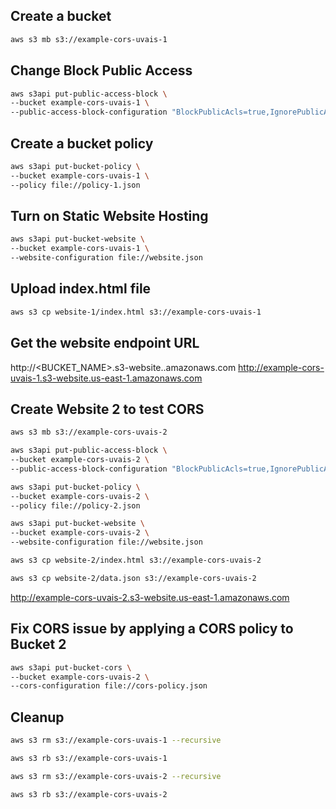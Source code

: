 ## Create a bucket

```sh
aws s3 mb s3://example-cors-uvais-1
```

## Change Block Public Access

```sh
aws s3api put-public-access-block \
--bucket example-cors-uvais-1 \
--public-access-block-configuration "BlockPublicAcls=true,IgnorePublicAcls=true,BlockPublicPolicy=false,RestrictPublicBuckets=false"
```

## Create a bucket policy

```sh
aws s3api put-bucket-policy \
--bucket example-cors-uvais-1 \
--policy file://policy-1.json
```

## Turn on Static Website Hosting

```sh
aws s3api put-bucket-website \
--bucket example-cors-uvais-1 \
--website-configuration file://website.json
```

## Upload index.html file

```sh
aws s3 cp website-1/index.html s3://example-cors-uvais-1
```

## Get the website endpoint URL

http://<BUCKET_NAME>.s3-website.<REGION>.amazonaws.com
http://example-cors-uvais-1.s3-website.us-east-1.amazonaws.com

## Create Website 2 to test CORS

```sh
aws s3 mb s3://example-cors-uvais-2

aws s3api put-public-access-block \
--bucket example-cors-uvais-2 \
--public-access-block-configuration "BlockPublicAcls=true,IgnorePublicAcls=true,BlockPublicPolicy=false,RestrictPublicBuckets=false"

aws s3api put-bucket-policy \
--bucket example-cors-uvais-2 \
--policy file://policy-2.json

aws s3api put-bucket-website \
--bucket example-cors-uvais-2 \
--website-configuration file://website.json

aws s3 cp website-2/index.html s3://example-cors-uvais-2

aws s3 cp website-2/data.json s3://example-cors-uvais-2
```

http://example-cors-uvais-2.s3-website.us-east-1.amazonaws.com

## Fix CORS issue by applying a CORS policy to Bucket 2

```sh
aws s3api put-bucket-cors \
--bucket example-cors-uvais-2 \
--cors-configuration file://cors-policy.json
```

## Cleanup

```sh
aws s3 rm s3://example-cors-uvais-1 --recursive

aws s3 rb s3://example-cors-uvais-1

aws s3 rm s3://example-cors-uvais-2 --recursive

aws s3 rb s3://example-cors-uvais-2
```
